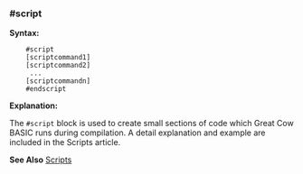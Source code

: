 <div class="section">

<div class="titlepage">

<div>

<div>

### <span id="_script"></span>\#script

</div>

</div>

</div>

<span class="strong">**Syntax:**</span>

``` screen
    #script
    [scriptcommand1]
    [scriptcommand2]
     ...
    [scriptcommandn]
    #endscript
```

<span class="strong">**Explanation:**</span>

The `#script` block is used to create small sections of code which Great
Cow BASIC runs during compilation. A detail explanation and example are
included in the Scripts article.

<span class="strong">**See Also**</span>
<a href="scripts" class="link" title="Scripts">Scripts</a>

</div>
